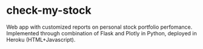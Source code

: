 # check-my-stock
Web app with customized reports on personal stock portfolio perfomance.
Implemented through combination of Flask and Plotly in Python, deployed in Heroku (HTML+Javascript).
